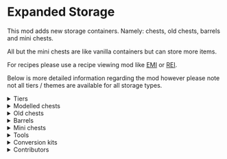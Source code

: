 # Expanded Storage

This mod adds new storage containers. Namely: chests, old chests, barrels and mini chests.

All but the mini chests are like vanilla containers but can store more items.

For recipes please use a recipe viewing mod like [EMI](https://modrinth.com/mod/emi) or [REI](https://modrinth.com/mod/roughly-enough-items).

Below is more detailed information regarding the mod however please note not all tiers / themes are available for all storage types.

<details>
<summary>Tiers</summary>
<ul>
  <li><img src="https://gitlab.com/Ellemes/expanded-storage/-/raw/documentation/art/descriptions/png/wood_bullet_point.png" /> Wooden: can store 27 items. (1 chests worth)<br>Consists of the following cosmetic themes:</li>
  <ul>
    <li>Wooden - made out of wood.</li>
	<li>Pumpkin - made out of pumpkin.</li>
	<li>Present - has different gift wrap textures depending on variant.</li>
	<li>Bamboo - made out of bamboo.</li>
  </ul>
  <li><img src="https://gitlab.com/Ellemes/expanded-storage/-/raw/documentation/art/descriptions/png/iron_bullet_point.png" /> Iron: can store 54 items. (2 chests worth)</li>
  <li><img src="https://gitlab.com/Ellemes/expanded-storage/-/raw/documentation/art/descriptions/png/gold_bullet_point.png" /> Golden: is liked by piglins, can store 81 items. (3 chests worth)</li>
  <li><img src="https://gitlab.com/Ellemes/expanded-storage/-/raw/documentation/art/descriptions/png/diamond_bullet_point.png" /> Diamond: can store 108 items. (4 chests worth)</li>
  <li><img src="https://gitlab.com/Ellemes/expanded-storage/-/raw/documentation/art/descriptions/png/obsidian_bullet_point.png" /> Obsidian: is blast proof, can store 108 items. (4 chests worth)</li>
  <li><img src="https://gitlab.com/Ellemes/expanded-storage/-/raw/documentation/art/descriptions/png/netherite_bullet_point.png" /> Netherite: is fire-resistant and blast proof, can store 135 items. (5 chests worth)</li>
</ul>
</details>

<details>
<summary>Modelled chests</summary>
<img src="https://gitlab.com/Ellemes/expanded-storage/-/raw/documentation/art/descriptions/png/Modelled%20chests_512.png" alt="Picture of modelled chests" />
<hr/>
Modelled chests act identical to vanilla chests however can generally hold more items.
<br/>
<br/>
They can also merge vertically and horizontally in the long direction to form tall and long chests in addition to vanilla's double chest (wide chest) and single chest.
</details>

<details>
<summary>Old chests</summary>
<img src="https://gitlab.com/Ellemes/expanded-storage/-/raw/documentation/art/descriptions/png/Full%20cube%20chests_512.png" alt="Picture of old chests" />
<hr/>
Old chests are like the modelled chest in visuals however occupy the whole block and do not have any kind of opening animation.
These may be better for you than modelled chests as not having a block entity renderer meaning they will have less impact on your fps.
</details>

<details>
<summary>Barrels</summary>
<img src="https://gitlab.com/Ellemes/expanded-storage/-/raw/documentation/art/descriptions/png/Barrels_512.png" alt="Picture of barrels" />
<hr/>
Barrels like full cube chests don't have a block entity renderer, so they will result in better fps over the modelled chests if you have a bunch of them in one area, otherwise they are functionally identical to vanilla barrels just with more inventory space.
</details>

<details>
<summary>Mini chests</summary>
<img src="https://gitlab.com/Ellemes/expanded-storage/-/raw/documentation/art/descriptions/png/Mini%20chests_512.png" alt="Picture of mini chests" />
<hr/>
Mini chests are chest but mini, they all can only hold 1 item and are ideal for gifting things to other players :D
<br/>
<br/>

Note: not all styles are craft-able and will need a Storage Mutator renamed to `Sunrise` or `Sparrow` to unlock.
</details>

<details>
<summary>Tools</summary>
<img src="https://gitlab.com/Ellemes/expanded-storage/-/raw/documentation/art/descriptions/png/Tools_512.png" alt="Picture of the storage mutator" />
<hr/>

The storage mutator is a tool to configure chest and other storage containers in world.

It currently consists of 4 modes, note not all modes are applicable to all storage types:
- Merge: Allows merging of two adjacent chests or old chests into a double chest.
- Split: Allows splitting a double chest into two single chests.
- Rotate: Allows rotating any storage container, note chests are limited to horizontal rotations.
- Swap theme: Allows changing the theme of the storage container, this only works for themes in the same tier and only on Expanded Storage containers.

</details>

<details>
<summary>Conversion kits</summary>
<img src="https://gitlab.com/Ellemes/expanded-storage/-/raw/documentation/art/descriptions/png/Upgrades_512.png" alt="Picture of some conversion kits" />
<hr/>
Conversion kits can be used to convert blocks already in world to a different tier.
<br/>
Whilst only some conversion kits are pictured above others do exist for example wooden to netherite conversion kit.
</details>

<details>
<summary>Contributors</summary>
Current Version:
<ul>
  <li>Mod code and texture assets - Ellemes</li>
  <li>Mod icon and other item / block renders - <a href="https://modrinth.com/mod/isometric-renders">Isometric Renderer mod</a></li>
  <li>Bamboo chest textures - Yoghurt4C</li>
  <li>Pumpkin chest textures - Yoghurt4C, these textures, for the modelled chest only, are public domain.</li>
  <li>Christmas chest textures - Yoghurt4C, these textures, for the modelled chest only, are public domain.</li>
  <li>Previous mod icon - Hambaka</li>
  <li>Russian translations - Romz24</li>
  <li>French translations - Wombhy</li>
</ul>
Older versions:
<ul>
  <li>French translations - Yanis48</li>
  <li>Simplified Chinese translations - XuyuEre, updated later by qsefthuopq.</li>
  <li>Traditional Chinese translations - Shedaniel</li>
  <li>Spanish translations - jackcamilo406</li>
  <li>Brazilian Portuguese translations - joaoh1</li>
  <li>Settings button texture - sheepguard</li>
  <li>Russian translations - Miros77</li>
</ul>
</details>

